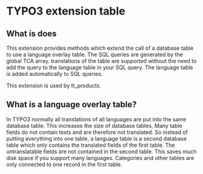 # TYPO3 extension table

## What is does

This extension provides methods which extend the call of a database table to use a language overlay table. The SQL queries are generated by the global TCA array. translations of the table are supported without the need to add the query to the language table in your SQL query. The language table is added automatically to SQL queries.

This extension is used by tt_products.

## What is a language overlay table?

In TYPO3 normally all translations of all languages are put into the same database table. This increases the size of database tables. Many table fields do not contain texts and are therefore not translated. So instead of putting everything into one table, a language table is a second database table which only contains the translated fields of the first table. The untranslatable fields are not contained in the second table. This saves much disk space if you support many languages.
Categories and other tables are only connected to one record in the first table.



